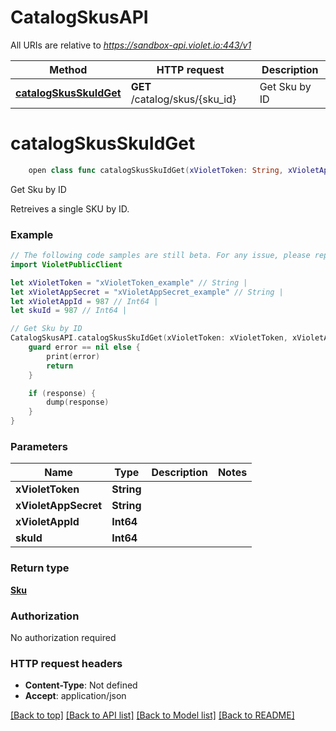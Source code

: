 # CatalogSkusAPI

All URIs are relative to *https://sandbox-api.violet.io:443/v1*

Method | HTTP request | Description
------------- | ------------- | -------------
[**catalogSkusSkuIdGet**](CatalogSkusAPI.md#catalogskusskuidget) | **GET** /catalog/skus/{sku_id} | Get Sku by ID


# **catalogSkusSkuIdGet**
```swift
    open class func catalogSkusSkuIdGet(xVioletToken: String, xVioletAppSecret: String, xVioletAppId: Int64, skuId: Int64, completion: @escaping (_ data: Sku?, _ error: Error?) -> Void)
```

Get Sku by ID

Retreives a single SKU by ID.

### Example
```swift
// The following code samples are still beta. For any issue, please report via http://github.com/OpenAPITools/openapi-generator/issues/new
import VioletPublicClient

let xVioletToken = "xVioletToken_example" // String | 
let xVioletAppSecret = "xVioletAppSecret_example" // String | 
let xVioletAppId = 987 // Int64 | 
let skuId = 987 // Int64 | 

// Get Sku by ID
CatalogSkusAPI.catalogSkusSkuIdGet(xVioletToken: xVioletToken, xVioletAppSecret: xVioletAppSecret, xVioletAppId: xVioletAppId, skuId: skuId) { (response, error) in
    guard error == nil else {
        print(error)
        return
    }

    if (response) {
        dump(response)
    }
}
```

### Parameters

Name | Type | Description  | Notes
------------- | ------------- | ------------- | -------------
 **xVioletToken** | **String** |  | 
 **xVioletAppSecret** | **String** |  | 
 **xVioletAppId** | **Int64** |  | 
 **skuId** | **Int64** |  | 

### Return type

[**Sku**](Sku.md)

### Authorization

No authorization required

### HTTP request headers

 - **Content-Type**: Not defined
 - **Accept**: application/json

[[Back to top]](#) [[Back to API list]](../README.md#documentation-for-api-endpoints) [[Back to Model list]](../README.md#documentation-for-models) [[Back to README]](../README.md)

